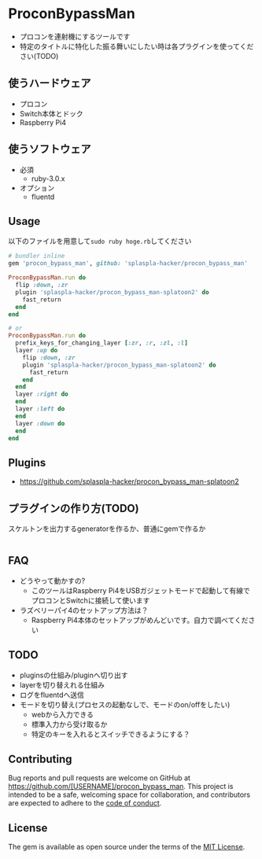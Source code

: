 # ProconBypassMan
* プロコンを連射機にするツールです
* 特定のタイトルに特化した振る舞いにしたい時は各プラグインを使ってください(TODO)

## 使うハードウェア
* プロコン
* Switch本体とドック
* Raspberry Pi4

## 使うソフトウェア
* 必須
  * ruby-3.0.x
* オプション
  * fluentd

## Usage
以下のファイルを用意して`sudo ruby hoge.rb`してください

```ruby
# bundler inline
gem 'procon_bypass_man', github: 'splaspla-hacker/procon_bypass_man'

ProconBypassMan.run do
  flip :down, :zr
  plugin 'splaspla-hacker/procon_bypass_man-splatoon2' do
    fast_return
  end
end

# or
ProconBypassMan.run do
  prefix_keys_for_changing_layer [:zr, :r, :zl, :l]
  layer :up do
    flip :down, :zr
    plugin 'splaspla-hacker/procon_bypass_man-splatoon2' do
      fast_return
    end
  end
  layer :right do
  end
  layer :left do
  end
  layer :down do
  end
end
```

## Plugins
* https://github.com/splaspla-hacker/procon_bypass_man-splatoon2

## プラグインの作り方(TODO)
スケルトンを出力するgeneratorを作るか、普通にgemで作るか

```
```

## FAQ
* どうやって動かすの?
    * このツールはRaspberry Pi4をUSBガジェットモードで起動して有線でプロコンとSwitchに接続して使います
* ラズベリーパイ4のセットアップ方法は？
    * Raspberry Pi4本体のセットアップがめんどいです。自力で調べてください

## TODO
* pluginsの仕組み/pluginへ切り出す
* layerを切り替えれる仕組み
* ログをfluentdへ送信
* モードを切り替え(プロセスの起動なしで、モードのon/offをしたい)
  * webから入力できる
  * 標準入力から受け取るか
  * 特定のキーを入れるとスイッチできるようにする？

## Contributing

Bug reports and pull requests are welcome on GitHub at https://github.com/[USERNAME]/procon_bypass_man. This project is intended to be a safe, welcoming space for collaboration, and contributors are expected to adhere to the [code of conduct](https://github.com/[USERNAME]/procon_bypass_man/blob/master/CODE_OF_CONDUCT.md).

## License

The gem is available as open source under the terms of the [MIT License](https://opensource.org/licenses/MIT).
